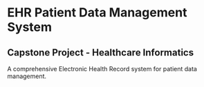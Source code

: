 # EHR Patient Data Management System 
 
## Capstone Project - Healthcare Informatics 
 
A comprehensive Electronic Health Record system for patient data management. 
